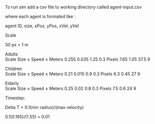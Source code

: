 To run sim add a csv file to working directory called agent-input.csv 

where each agent is formated like :

agent ID, size, xPos, yPos, xVel, yVel


Scale 

30	px  =	1	m	
                
Adults				
Scale	Size	±	Speed	±
Meters	0.255	0.035	1.25	0.3
Pixels	7.65	1.05	37.5	9
                
Children				
Scale	Size	±	Speed	±
Meters	0.21	0.015	0.9	0.3
Pixels	6.3	    0.45	27	9
                
Elderly				
Scale	Size	±	Speed	±
Meters	0.25	0.02	0.8	0.3
Pixels	7.5	    0.6	    24	9



Timestep: 

Delta T < 0.1(min radius)/(max velocity)

0.1(0.195)/(1.55) = 0.01